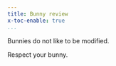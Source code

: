 ```yaml
---
title: Bunny review
x-toc-enable: true
...
```


Bunnies do not like to be modified.

Respect your bunny.
